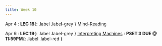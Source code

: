 ```yaml
---
title: Week 10
---
```


Apr 4
: **LEC 18**{: .label .label-grey } [Mind-Reading](#)


Apr 6
: **LEC 19**{: .label .label-grey } [Interpreting Machines](#)
: **PSET 3 DUE @ 11:59PM**{: .label .label-red } 
